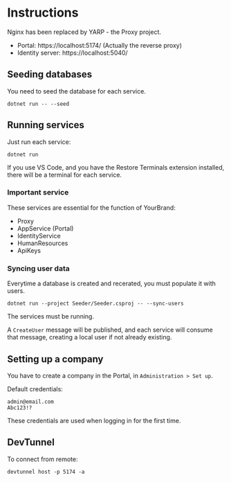 # Instructions

Nginx has been replaced by YARP - the Proxy project.

* Portal: https://localhost:5174/ (Actually the reverse proxy)
* Identity server: https://localhost:5040/

## Seeding databases

You need to seed the database for each service.

```
dotnet run -- --seed
```

## Running services

Just run each service:

```
dotnet run
```

If you use VS Code, and you have the Restore Terminals extension installed, there will be a terminal for each service.

### Important service

These services are essential for the function of YourBrand:

* Proxy
* AppService (Portal)
* IdentityService
* HumanResources
* ApiKeys

### Syncing user data

Everytime a database is created and recerated, you must populate it with users.

```
dotnet run --project Seeder/Seeder.csproj -- --sync-users
```

The services must be running.

A ``CreateUser`` message will be published, and each service will consume that message, creating a local user if not already existing.

## Setting up a company

You have to create a company in the Portal, in ``Administration > Set up``.

Default credentials:

```
admin@email.com
Abc123!?
```

These credentials are used when logging in for the first time.

## DevTunnel

To connect from remote:

```
devtunnel host -p 5174 -a
```